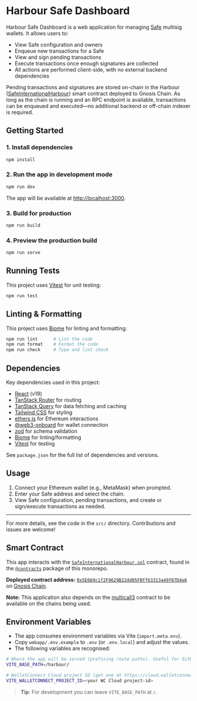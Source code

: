 # Harbour Safe Dashboard

Harbour Safe Dashboard is a web application for managing [Safe](https://safe.global/) multisig wallets. It allows users to:

- View Safe configuration and owners
- Enqueue new transactions for a Safe
- View and sign pending transactions
- Execute transactions once enough signatures are collected
- All actions are performed client-side, with no external backend dependencies

Pending transactions and signatures are stored on-chain in the Harbour ([SafeInternationalHarbour](../contracts/src/SafeInternationalHarbour.sol)) smart contract deployed to Gnosis Chain. As long as the chain is running and an RPC endpoint is available, transactions can be enqueued and executed—no additional backend or off-chain indexer is required.

## Getting Started

### 1. Install dependencies

```bash
npm install
```

### 2. Run the app in development mode

```bash
npm run dev
```

The app will be available at [http://localhost:3000](http://localhost:3000).

### 3. Build for production

```bash
npm run build
```

### 4. Preview the production build

```bash
npm run serve
```

## Running Tests

This project uses [Vitest](https://vitest.dev/) for unit testing:

```bash
npm run test
```

## Linting & Formatting

This project uses [Biome](https://biomejs.dev/) for linting and formatting:

```bash
npm run lint      # Lint the code
npm run format    # Format the code
npm run check     # Type and lint check
```

## Dependencies

Key dependencies used in this project:

- [React](https://react.dev/) (v19)
- [TanStack Router](https://tanstack.com/router) for routing
- [TanStack Query](https://tanstack.com/query) for data fetching and caching
- [Tailwind CSS](https://tailwindcss.com/) for styling
- [ethers.js](https://docs.ethers.org/) for Ethereum interactions
- [@web3-onboard](https://onboard.blocknative.com/) for wallet connection
- [zod](https://zod.dev/) for schema validation
- [Biome](https://biomejs.dev/) for linting/formatting
- [Vitest](https://vitest.dev/) for testing

See `package.json` for the full list of dependencies and versions.

## Usage

1. Connect your Ethereum wallet (e.g., MetaMask) when prompted.
2. Enter your Safe address and select the chain.
3. View Safe configuration, pending transactions, and create or sign/execute transactions as needed.

---

For more details, see the code in the `src/` directory. Contributions and issues are welcome!

## Smart Contract

This app interacts with the [`SafeInternationalHarbour.sol`](../contracts/src/SafeInternationalHarbour.sol) contract, found in the [`@contracts`](../contracts) package of this monorepo.

**Deployed contract address:** [`0x5E669c1f2F9629B22dd05FBff63313a49f87D4e6`](https://gnosisscan.io/address/0x5E669c1f2F9629B22dd05FBff63313a49f87D4e6) on [Gnosis Chain](https://gnosisscan.io/).

**Note:** This application also depends on the [multicall3](https://github.com/mds1/multicall) contract to be available on the chains being used.

## Environment Variables

- The app consumes environment variables via Vite (`import.meta.env`).
- Copy `webapp/.env.example` to `.env` (or `.env.local`) and adjust the values.
- The following variables are recognised:

```bash
# Where the app will be served (prefixing route paths). Useful for GitHub Pages
VITE_BASE_PATH=/harbour/

# WalletConnect Cloud project ID (get one at https://cloud.walletconnect.com)
VITE_WALLETCONNECT_PROJECT_ID=<your WC Cloud project-id>
```

> **Tip**: For development you can leave `VITE_BASE_PATH` at `/`.
